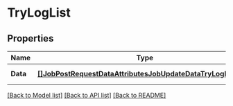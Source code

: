 # TryLogList

## Properties
Name | Type | Description | Notes
------------ | ------------- | ------------- | -------------
**Data** | [**[]JobPostRequestDataAttributesJobUpdateDataTryLogListData**](jobPostRequest_data_attributes_jobUpdateData_tryLogList_data.md) |  | [default to null]

[[Back to Model list]](../README.md#documentation-for-models) [[Back to API list]](../README.md#documentation-for-api-endpoints) [[Back to README]](../README.md)

